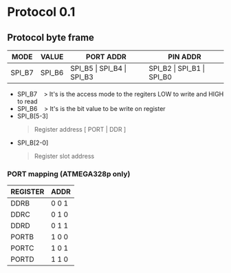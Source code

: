 # Protocol 0.1

## Protocol byte frame

|MODE|VALUE   |PORT ADDR                   |PIN ADDR                   |
|----|--------|----------------------------|---------------------------|
|SPI_B7|SPI_B6| SPI_B5 \| SPI_B4 \| SPI_B3 | SPI_B2 \| SPI_B1 \| SPI_B0|

* SPI_B7
    > It's is the access mode to the regiters LOW to write and HIGH to read
* SPI_B6
    > It's is the bit value to be write on register
* SPI_B[5-3]
    > Register address [ PORT | DDR ]
* SPI_B[2-0]
    > Register slot address

### PORT mapping (ATMEGA328p only)

|REGISTER | ADDR|
|-----|-----|
|DDRB |0 0 1|
|DDRC |0 1 0|
|DDRD |0 1 1|
|PORTB|1 0 0|
|PORTC|1 0 1|
|PORTD|1 1 0|

